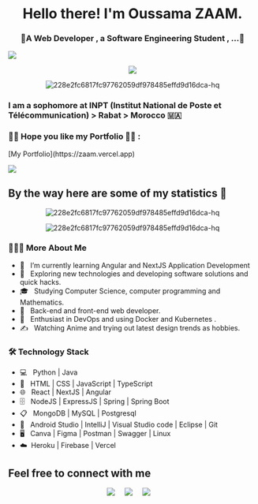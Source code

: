 <h1 align="center"> Hello there! I'm Oussama ZAAM.</h1>

<h3 align="center">🚩A Web Developer , a Software Engineering Student , ...🚩</h3>

![](https://komarev.com/ghpvc/?username=oussamaZAAM&color=green&style=for-the-badge)

<p align="center">
  <a href="https://github.com/DenverCoder1/readme-typing-svg"><img src="https://readme-typing-svg.herokuapp.com?lines=Web+Developer;Software+Engineering+Student;MERN/MEAN+Stack+Developer;UX/UI+Design+Student;Cloud+Computing+Student;Japanese+Culture+Enthusiast+⛩️%20&center=true&width=1000&height=100"></a>
</p>

<!-- ------------------------------------------------------------------------------------------------------------------------ -->
<!-- <a align="center" href="https://ibb.co/jz5zkrJ"><img src="https://i.ibb.co/ZSJSzM2/github-Readme.jpg" alt="github-Readme" border="0" width="500"></a> -->
<p align="center"><img src="https://i.ibb.co/4SjTH5G/228e2fc6817fc97762059df978485effd9d16dca-hq.gif" alt="228e2fc6817fc97762059df978485effd9d16dca-hq" border="0"></p>

### I am a sophomore at INPT (Institut National de Poste et Télécommunication) > Rabat > Morocco 🇲🇦

### 🏴‍☠️ Hope you like my Portfolio 🏴‍☠️ : 
<p style="color:blue" align="center"><p>[My Portfolio](https://zaam.vercel.app)</p>

<a href="https://www.youtube.com/watch?v=dQw4w9WgXcQ"><img src="https://user-images.githubusercontent.com/73097560/115834477-dbab4500-a447-11eb-908a-139a6edaec5c.gif"></a>

## By the way here are some of my statistics 🚀
<p align="center">
  <img src="https://github-readme-stats.vercel.app/api?username=oussamaZAAM&show_icons=true&theme=dracula" alt="228e2fc6817fc97762059df978485effd9d16dca-hq" border="0">
</p>
<p align="center">
  <img src="https://github-readme-stats.vercel.app/api/top-langs/?username=oussamaZAAM&theme=dracula" alt="228e2fc6817fc97762059df978485effd9d16dca-hq" border="0">
</p>

<!-- ------------------------------------------------------------------------------------------------------------------------ -->


<h3> 👨🏻‍💻 More About Me </h3>

- 🔭 &nbsp; I’m currently learning Angular and NextJS Application Development
- 🤔 &nbsp; Exploring new technologies and developing software solutions and quick hacks.
- 🎓 &nbsp; Studying Computer Science, computer programming and Mathematics.
- 💼 &nbsp; Back-end and front-end web developer.
- 🌱 &nbsp; Enthusiast in DevOps and using Docker and Kubernetes .
- ✍️ &nbsp; Watching Anime and trying out latest design trends as hobbies.

<h3>🛠 Technology Stack</h3>

- 💻 &nbsp; Python | Java 
- 📙 &nbsp; HTML | CSS | JavaScript | TypeScript
- 🌐 &nbsp; React | NextJS | Angular 
- 🗄️ &nbsp; NodeJS | ExpressJS | Spring | Spring Boot
- 📋 &nbsp; MongoDB | MySQL | Postgresql
- 🔧 &nbsp; Android Studio | IntelliJ | Visual Studio code | Eclipse | Git
- 🖥 &nbsp; Canva | Figma | Postman | Swagger | Linux
- ☁️&nbsp; Heroku | Firebase | Vercel


## Feel free to connect with me
<p align="center">
  <a href="mailto:zaam.oussama@gmail.com?subject=Olá%20From%20github"><img src="https://img.shields.io/badge/gmail-%23D14836.svg?&style=for-the-badge&logo=gmail&logoColor=white" /></a>&nbsp;&nbsp;&nbsp;&nbsp;
  <a href="https://www.instagram.com/faithfu_li/"><img src="https://img.shields.io/badge/instagram-%23dc2743.svg?&style=for-the-badge&logo=instagram&logoColor=white" /></a>&nbsp;&nbsp;&nbsp;&nbsp;
  <a href="https://www.linkedin.com/in/oussama-zaam-636750231/"><img src="https://img.shields.io/badge/linkedin-%230077B5.svg?&style=for-the-badge&logo=linkedin&logoColor=white" /></a>&nbsp;&nbsp;&nbsp;&nbsp;
</p>
